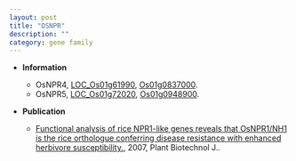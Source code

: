 ```yaml
---
layout: post
title: "OSNPR"
description: ""
category: gene family
---
```


* **Information**  
    + OsNPR4, [LOC_Os01g61990](http://rice.plantbiology.msu.edu/cgi-bin/ORF_infopage.cgi?orf=LOC_Os01g61990), [Os01g0837000](http://rapdb.dna.affrc.go.jp/viewer/gbrowse_details/irgsp1?name=Os01g0837000).
    + OsNPR5, [LOC_Os01g72020](http://rice.plantbiology.msu.edu/cgi-bin/ORF_infopage.cgi?orf=LOC_Os01g72020), [Os01g0948900](http://rapdb.dna.affrc.go.jp/viewer/gbrowse_details/irgsp1?name=Os01g0948900).

* **Publication**  
    + [ Functional analysis of rice NPR1-like genes reveals that OsNPR1/NH1 is the rice orthologue conferring disease resistance with enhanced herbivore susceptibility.](http://www.ncbi.nlm.nih.gov/pubmed?term=+Functional+analysis+of+rice+NPR1-like+genes+reveals+that+OsNPR1/NH1+is+the+rice+orthologue+conferring+disease+resistance+with+enhanced+herbivore+susceptibility.%5BTitle%5D), 2007, Plant Biotechnol J..


